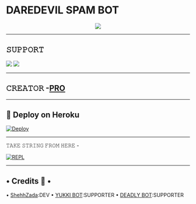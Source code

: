 # DAREDEVIL SPAM BOT

<p align="center">
  <img src="https://telegra.ph/file/d27665076f9f473b655ab.jpg">
</p>

-------------------------------------------------

## 𝚂𝚄𝙿𝙿𝙾𝚁𝚃 
                          
<a href="https://t.me/DAREDEVIL_SUPPORT_GROUP"><img src="https://img.shields.io/badge/Join-SUPPORT%20GROUP-red.svg?logo=Telegram"></a>
<a href="https://t.me/DAREDEVIL_SUPPORT"><img src="https://img.shields.io/badge/Join-SUPPORT%20CHANNEL-red.svg?logo=Telegram"></a>

-------------------------------------------------

## 𝙲𝚁𝙴𝙰𝚃𝙾𝚁 -[PRO](https://t.me/LEGENDJATTRAVI1)

-------------------------------------------------

## 🚀 Deploy on Heroku 
[![Deploy](https://www.herokucdn.com/deploy/button.svg)](https://dashboard.heroku.com/new?template=https%3A%2F%2Fgithub.com%2Fsameerpanthi%2FSPAM-X-BOT)

------------------------------------------------

𝚃𝙰𝙺𝙴 𝚂𝚃𝚁𝙸𝙽𝙶 𝙵𝚁𝙾𝙼 𝙷𝙴𝚁𝙴 - 

[![REPL](https://repl.it/badge/github/spandey112/SensibleUserbot)](https://replit.com/@sameerpanthi/DEADLY-FIGHTERS-BOT#main.py)
    
-------------------------------------------------

## <summary> • Credits 🏅 • </summary>
  
• [ShehhZada](https://github.com/ShehhZada):DEV
• [YUKKI BOT](https://github.com/YukkiBot/YukkiMultiSpamBot):SUPPORTER
• [DEADLY BOT](https://github.com/sameerpanthi/DEADLY-OP-BOT):SUPPORTER
